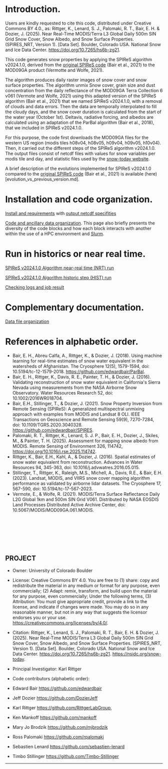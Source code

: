 # Introduction.

Users are kindly requested to cite this code, distributed under Creative Commons BY 4.0., as:
Rittger, K., Lenard, S. J., Palomaki, R. T., Bair, E. H. & Dozier, J. (2025). Near Real-Time MODIS/Terra L3 Global Daily 500m SIN Grid Snow Cover, Snow Albedo, and Snow Surface Properties. (SPIRES_NRT, Version 1). [Data Set]. Boulder, Colorado USA. National Snow and Ice Data Center. https://doi.org/10.7265/hs6b-zg21.

This code generates snow properties by applying the SPIReS algorithm v2024.1.0, derived from the [original SPIReS code](https://github.com/edwardbair/SPIRES) (Bair et al., 2021) to the MOD09GA product (Vermotte and Wolfe, 2021).

The algorithm produces daily raster images of snow cover and snow surface properties. The algorithm unmix Snow cover, grain size and dust concentration from the daily reflectance of the MOD09GA Terra Collection 6 v061 (Vermote and Wolfe, 2021) using this adapted version of the SPIReS algorithm (Bair et al., 2021) that we named SPIReS v2024.1.0, with a removal of clouds and data errors. Then the data are temporally interpolated to fill the cloudy days, and the snow cover duration is calculated from the start of the water year (October 1st). Deltavis, radiative forcing, and albedos are calculated using an adaptation of the ParBal algorithm (Bair et al., 2018), that we included in SPIReS v2024.1.0.

For this purpose, the code first downloads the MOD09GA files for the western US region (modis tiles h08v04, h08v05, h09v04, h09v05, h10v04). Then, it carried out the different steps of the SPIReS algorithm v2024.1.0. The output files consist of netcdf files with values for snow variables per modis tile and day, and statistic files used by the [snow-today website](https://nsidc.org/snow-today/snow-viewer).

A brief description of the evolutions implemented for SPIReS v2024.1.0 compared to the [original SPIReS code](https://github.com/edwardbair/SPIRES) (Bair et al., 2021) is available (here)[evolution_vs_previous_version.md].

# Installation and code organization.

[Install and requirements](doc/user_guideSpiresV202410/install.md)
with [output netcdf specifities](doc/user_guideSpiresV202410/output_netcdf.md)

[Code and ancillary data organization](doc/user_guideSpiresV202410/code_organization.md). This page also briefly presents the diversity of the code blocks and how each block interacts with another within the use of a HPC environment and [Slurm](https://slurm.schedmd.com/documentation.html).


# Run in historics or near real time.

[SPIReS v2024.1.0 Algorithm near-real time (NRT) run](doc/user_guideSpiresV202410/run_nrt_pipeline.md)

[SPIReS v2024.1.0 Algorithm historic step (HIST) run](doc/user_guideSpiresV202410/run_historic_step.md)

[Checking logs and job result](doc/user_guideSpiresV202410/checking_logs.md)

# Complementary documentation.

[Data file organization](doc/user_guideSpiresV202410/data_organization.md)



# References in alphabetic order.

- Bair, E. H., Abreu Calfa, A., Rittger, K., & Dozier, J. (2018). Using machine learning for real-time estimates of snow water equivalent in the watersheds of Afghanistan. The Cryosphere 12(5), 1579-1594, doi: 10.5194/tc-12-1579-2018. https://github.com/edwardbair/ParBal. 
- Bair, E. H., Rittger, K., Davis, R. E., Painter, T. H., & Dozier, J. (2016). Validating reconstruction of snow water equivalent in California\'s Sierra Nevada using measurements from the NASA Airborne Snow Observatory. Water Resources Research 52, doi: 10.1002/2016WR018704. 
- Bair, E.H., Stillinger, T., & Dozier, J. (2021). Snow Property Inversion from Remote Sensing (SPIReS): A generalized multispectral unmixing approach with examples from MODIS and Landsat 8 OLI. IEEE Transactions on Geoscience and Remote Sensing 59(9), 7270-7284, doi: 10.1109/TGRS.2020.3040328. https://github.com/edwardbair/SPIRES. 
- Palomaki, R. T., Rittger, K., Lenard, S. J. P., Bair, E. H., Dozier, J., Skiles, M., & Painter, T. H. (2025). Assessment for mapping snow albedo from MODIS. Remote Sensing of Environment 326, 114742, https://doi.org/10.1016/j.rse.2025.114742.
- Rittger, K., Bair, E.H., Kahl, A., & Dozier, J. (2016). Spatial estimates of snow water equivalent from reconstruction. Advances in Water Resources 94, 345-363, doi: 10.1016/j.advwatres.2016.05.015.
- Stillinger, T., Rittger, K., Raleigh, M.S., Michell, A., Davis, R.E., & Bair, E.H. (2023). Landsat, MODIS, and VIIRS snow cover mapping algorithm performance as validated by airborne lidar datasets. The Cryosphere 17, 567-590, doi: 10.5194/tc-17-567-2023.
- Vermote, E., & Wolfe, R. (2021). MODIS/Terra Surface Reflectance Daily L2G Global 1km and 500m SIN Grid V061. Distributed by NASA EOSDIS Land Processes Distributed Active Archive Center, doi: 10.5067/MODIS/MOD09GA.061.MODIS.
      








<br><br><br>
----------------------------------------------------------------------------------------
 PROJECT
 -------
 - Owner: University of Colorado Boulder
 - License: Creative Commons BY 4.0. You are free to (1) share: copy and redistribute
   the material in any medium or format for any purpose, even commercially; (2) Adapt:
   remix, transform, and build upon the material for any purpose, even commercially;
   Under the following terms, (3) Attribution: You must give appropriate credit,
   provide a link to the license, and indicate if changes were made. You may do so in
   any reasonable manner, but not in any way that suggests the licensor endorses you or
   your use. https://creativecommons.org/licenses/by/4.0/.
 - Citation: Rittger, K., Lenard, S. J., Palomaki, R. T., Bair, E. H. & Dozier, J. (2025). Near Real-Time MODIS/Terra L3 Global Daily 500m SIN Grid Snow Cover, Snow Albedo, and Snow Surface Properties. (SPIRES_NRT, Version 1). [Data Set]. Boulder, Colorado USA. National Snow and Ice Data Center. https://doi.org/10.7265/hs6b-zg21.
   https://nsidc.org/snow-today.
 - Principal Investigator: Karl Rittger

 - Code contributors (alphabetic order):
  - Edward Bair https://github.com/edwardbair
  - Jeff Dozier https://github.com/DozierJeff
  - Karl Rittger https://github.com/RittgerLabGroup,
  - Ken Mankoff https://github.com/mankoff
  - Mary Jo Brodzik https://github.com/mjbrodzik
  - Ross Palomaki https://github.com/rpalomaki
  - Sebastien Lenard https://github.com/sebastien-lenard 
  - Timbo Stillinger https://github.com/Timbo-Stillinger
----------------------------------------------------------------------------------------
